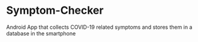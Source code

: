 # Symptom-Checker
Android App that collects COVID-19 related symptoms and stores them in a database in the smartphone
